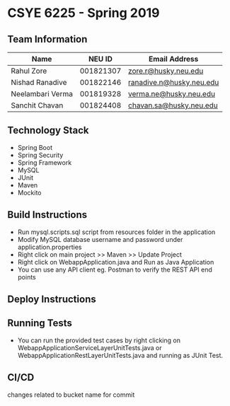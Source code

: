 # CSYE 6225 - Spring 2019

## Team Information

| Name | NEU ID | Email Address |
| --- | --- | --- |
|Rahul Zore |001821307 |zore.r@husky.neu.edu |
|Nishad Ranadive |001822146 |ranadive.n@husky.neu.edu |
|Neelambari Verma |001819328 |verma.ne@husky.neu.edu |
|Sanchit Chavan |001824408 |chavan.sa@husky.neu.edu |

## Technology Stack
  - Spring Boot
  - Spring Security
  - Spring Framework
  - MySQL
  - JUnit
  - Maven
  - Mockito
 

## Build Instructions
  - Run mysql.scripts.sql script from resources folder in the application
  - Modify MySQL database username and password under application.properties
  - Right click on main project >> Maven >> Update Project
  - Right click on WebappApplication.java and Run as Java Application
  - You can use any API client eg. Postman to verify the REST API end points

## Deploy Instructions


## Running Tests
- You can run the provided test cases by right clicking on WebappApplicationServiceLayerUnitTests.java or WebappApplicationRestLayerUnitTests.java and running as JUnit Test.

## CI/CD
changes related to bucket name for commit
